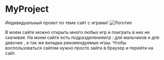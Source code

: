 # MyProject
Индивидуальный проект по теме сайт с играми!
![Логотип](https://media.discordapp.net/attachments/709695869183721542/1090198817342758942/image.png "Логотип GitHub")

В моем сайте можно открыть много любых игр и поиграть в них не скачивая.
На моем сайте есть подразделенияигр : для мальчиков и для девочек , а так же вкладка рекомендуемые игры. Чтобы воспользоваться сайтом нужно просто зайти в браузер и перейти на сайт.
